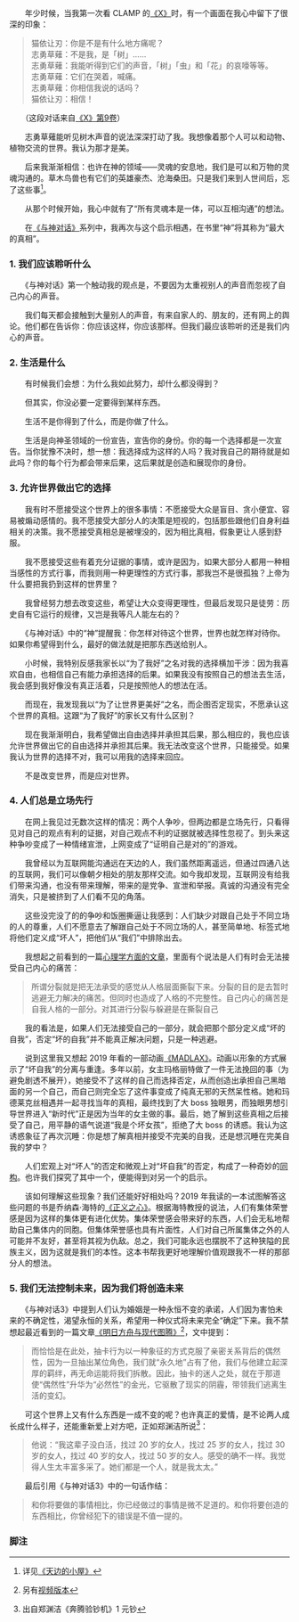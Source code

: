 　　年少时候，当我第一次看 CLAMP 的[《X》](https://zh.wikipedia.org/wiki/X_%28%E6%BC%AB%E7%95%AB%29)时，有一个画面在我心中留下了很深的印象：

> 猫依让刃：你是不是有什么地方痛呢？\
> 志勇草薙：不是我，是「树」……\
> 志勇草薙：我能听得到它们的声音，「树」「虫」和「花」的哀嚎等等。\
> 志勇草薙：它们在哭着，喊痛。\
> 志勇草薙：你相信我说的话吗？\
> 猫依让刃：相信！

　　（这段对话来自[《X》第9卷](https://www.manhuagui.com/comic/6735/58964.html#p=175)）

　　志勇草薙能听见树木声音的说法深深打动了我。我想像着那个人可以和动物、植物交流的世界。我认为那才是美。

　　后来我渐渐相信：也许在神的领域——灵魂的安息地，我们是可以和万物的灵魂沟通的。草木鸟兽也有它们的英雄豪杰、沧海桑田。只是我们来到人世间后，忘了这些事[^1]。

　　从那个时候开始，我心中就有了“所有灵魂本是一体，可以互相沟通”的想法。

　　在[《与神对话》](https://book.douban.com/subject/26392337/)系列中，我再次与这个启示相遇，在书里“神”将其称为“最大的真相”。

### 1. 我们应该聆听什么

　　《与神对话》第一个触动我的观点是，不要因为太重视别人的声音而忽视了自己内心的声音。

　　我们每天都会接触到大量别人的声音，有来自家人的、朋友的，还有网上的舆论。他们都在告诉你：你应该这样，你应该那样。但我们最应该聆听的还是我们内心的声音。

### 2. 生活是什么

　　有时候我们会想：为什么我如此努力，却什么都没得到？

　　但其实，你没必要一定要得到某样东西。

　　生活不是你得到了什么，而是你做了什么。

　　生活是向神圣领域的一份宣告，宣告你的身份。你的每一个选择都是一次宣告。当你犹豫不决时，想一想：我选择成为这样的人吗？我对我自己的期待就是如此吗？你的每个行为都会带来后果，这后果就是创造和展现你的身份。

### 3. 允许世界做出它的选择

　　我有时不愿接受这个世界上的很多事情：不愿接受大众是盲目、贪小便宜、容易被煽动感情的。我不愿接受大部分人的决策是短视的，包括那些跟他们自身利益相关的决策。我不愿接受真相总是被埋没的，因为相比真相，假象更让人感到舒服。

　　我不愿接受这些有着充分证据的事情，或许是因为，如果大部分人都用一种相当感性的方式行事，而我则用一种更理性的方式行事，那我岂不是很孤独？上帝为什么要把我扔到这样的世界里？

　　我曾经努力想去改变这些，希望让大众变得更理性，但最后发现只是徒劳：历史自有它运行的规律，又岂是我等凡人能左右的？

　　《与神对话》中的“神”提醒我：你怎样对待这个世界，世界也就怎样对待你。如果你希望得到什么，最好的做法就是把那东西送给别人。

　　小时候，我特别反感我家长以“为了我好”之名对我的选择横加干涉：因为我喜欢自由，也相信自己有能力承担选择的后果。如果我没有按照自己的想法去生活，我会感到我好像没有真正活着，只是按照他人的想法在活。

　　而现在，我发现我以“为了让世界更美好”之名，而企图否定现实，不愿承认这个世界的真相。这跟“为了我好”的家长又有什么区别？

　　现在我渐渐明白，我希望做出自由选择并承担其后果，那么相应的，我也应该允许世界做出它的自由选择并承担其后果。我无法改变这个世界，只能接受。如果我认为世界的选择不对，我可以用我的选择来回应。

　　不是改变世界，而是应对世界。

### 4. 人们总是立场先行

　　在网上我见过无数次这样的情况：两个人争吵，但两边都是立场先行，只看得见对自己的观点有利的证据，对自己观点不利的证据就被选择性忽视了。到头来这种争吵变成了一种情绪宣泄，上网变成了“证明自己是对的”的游戏。

　　我曾经以为互联网能沟通远在天边的人，我们虽然距离遥远，但通过四通八达的互联网，我们可以像朝夕相处的朋友那样交流。如今我却发现，互联网没有给我们带来沟通，也没有带来理解，带来的是党争、宣泄和举报。真诚的沟通没有完全消失，只是被挤到了人们看不见的角落。

　　这些没完没了的的争吵和饭圈撕逼让我感到：人们缺少对跟自己处于不同立场的人的尊重，人们不愿意去了解跟自己处于不同立场的人，甚至简单地、标签式地将他们定义成“坏人”，把他们从“我们”中排除出去。

　　我想起之前看到的一篇[心理学方面的文章](https://zhuanlan.zhihu.com/p/88751579)，里面有个说法是人们有时会无法接受自己内心的痛苦：

> 所谓分裂就是把无法承受的感觉从人格层面撕裂下来。分裂的目的是去暂时逃避无力解决的痛苦。但同时也造成了人格的不完整性。自己内心的痛苦是自我人格的一部分。对其进行分裂与躲避是在撕裂自己

　　我的看法是，如果人们无法接受自己的一部分，就会把那个部分定义成“坏的自我”，否定“坏的自我”并不能真正解决问题，只是一种逃避。

　　说到这里我又想起 2019 年看的一部动画[《MADLAX》](https://movie.douban.com/subject/2034608/)。动画以形象的方式展示了“坏自我”的分离与重逢。多年以前，女主玛格丽特做了一件无法挽回的事（为避免剧透不展开），她接受不了这样的自己而选择否定，从而创造出承担自己黑暗面的另一个自己，而自己则完全忘了这件事变成了纯真无邪的天然呆性格。她和玛德莱克丝相遇并一起寻找当年的真相，最终找到了大 boss 独眼男，而独眼男想引导世界进入“新时代”正是因为当年的女主做的事。最后，她了解到这些真相之后接受了自己，用平静的语气说道“我是个坏女孩”，拒绝了大 boss 的诱惑。我认为这诱惑象征了再次沉睡：你是想了解真相并接受不完美的自我，还是想沉睡在完美自我的梦中？

　　人们宏观上对“坏人”的否定和微观上对“坏自我”的否定，构成了一种奇妙的[同构](https://zh.wikipedia.org/wiki/%E5%90%8C%E6%9E%84)。也许我们探究了其中一个，便能得到对另一个的启示。

　　该如何理解这些现象？我们还能好好相处吗？2019 年我读的一本试图解答这些问题的书是乔纳森·海特的[《正义之心》](https://book.douban.com/subject/25867785/)。根据海特教授的说法，人们有集体荣誉感是因为这样的集体更有进化优势。集体荣誉感会带来好的东西，人们会无私地帮助自己集体内的同胞。但集体荣誉感也具有片面性，人们对自己所属集体之外的人可能并不友好，甚至将其视为仇敌。总之，我们可能永远也摆脱不了这种狭隘的民族主义，因为这就是我们的本性。这本书帮我更好地理解价值观跟我不一样的那部分人的想法。

### 5. 我们无法控制未来，因为我们将创造未来

　　《与神对话3》中提到人们认为婚姻是一种永恒不变的承诺，人们因为害怕未来的不确定性，渴望永恒的关系，希望用一种仪式将未来完全“确定”下来。我不禁想起最近看到的一篇文章[《明日方舟与现代图腾》](https://www.bilibili.com/read/cv2882244)[^2]，文中提到：

> 而恰恰是在此处，抽卡行为以一种象征的方式克服了亲密关系背后的偶然性，因为一旦抽出某位角色，我们就“永久地”占有了他，我们与他建立起深厚的羁绊，再无命运能将我们拆散。因此，抽卡的迷人之处，就在于那道使“偶然性”升华为“必然性”的金光，它驱散了现实的阴霾，带领我们逃离生活的变幻。

　　可这个世界上又有什么东西是一成不变的呢？也许真正的爱情，是不论两人成长成什么样子，还能重新爱上对方吧，正如郑渊洁所说[^3]：

> 他说：“我这辈子没白活，找过 20 岁的女人，找过 25 岁的女人，找过 30 岁的女人，找过 40 岁的女人，找过 50 岁的女人。感受的确不一样。我觉得人生太丰富多采了。她们都是一个人，就是我太太。”

　　最后引用《与神对话3》中的一句话作结：

> 和你将要做的事情相比，你已经做过的事情是微不足道的。和你将要创造的东西相比，你曾经犯下的错误是不值一提的。

### 脚注

[^1]: 详见[《天边的小屋》](../cabin-at-the-skyline/)
[^2]: 另有[视频版本](https://www.bilibili.com/video/av83987100)
[^3]: 出自郑渊洁《奔腾验钞机》1 元钞
